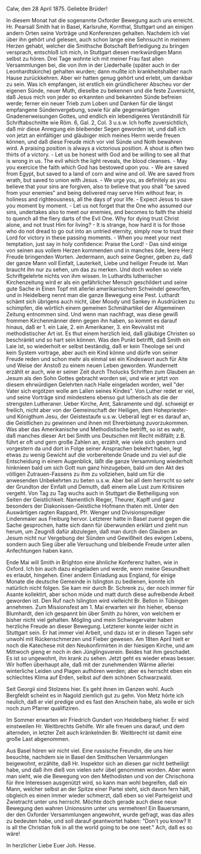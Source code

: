  Calw, den 28 April 1875.
Geliebte Brüder!

In diesem Monat hat die sogenannte Oxforder Bewegung auch uns erreicht. Hr. Pearsall Smith hat in Basel, Karlsruhe, Kornthal, Stuttgart und an einigen andern Orten seine Vorträge und Konferenzen gehalten. Nachdem ich viel über ihn gehört und gelesen, auch schon lange eine Sehnsucht in meinem Herzen gehabt, welcher die Smithsche Botschaft Befriedigung zu bringen versprach, entschloß ich mich, in Stuttgart diesen merkwürdigen Mann selbst zu hören. Drei Tage wohnte ich mit meiner Frau fast allen Versammlungen bei, die von ihm in der Liederhalle (später auch in der Leonhardtskirche) gehalten wurden; dann mußte ich krankheitshalber nach Hause zurückkehren. Aber wir hatten genug gehört und erlebt, um dankbar zu sein. Was ich empfangen, ist erstlich ein gründlicherer Abscheu vor der eigenen Sünde, neuer Muth, dieselbe zu bekennen und die feste Zuversicht, daß Jesus mich von jeder so erkannten und bekannten Sünde befreien werde; ferner ein neuer Trieb zum Loben und Danken für die längst empfangene Sündenvergebung, sowie für alle gegenwärtigen Gnadenerweisungen Gottes, und endlich ein lebendigeres Verständniß für Schriftabschnitte wie Röm. 6, Gal. 2, Col. 3 u.s.w. Ich hoffe zuversichtlich, daß mir diese Anregung ein bleibender Segen geworden ist, und daß ich von jetzt an einfältiger und gläubiger mich meines Herrn werde freuen können, und daß diese Freude mich vor viel Sünde und Noth bewahren wird. A praising position is always a victorious position. A shout is often two thirts of a victory. - Let us be honest with God and be willing to see all that is wrong in us. The evil which the light reveals, the blood cleanses. - May you exercice the faith which God has bestowed upon you. - We are saved from Egypt, but saved to a land of corn and wine and oil. We are saved from wrath, but saved to union with Jesus. - We urge you, as definitely as you believe that your sins are forgiven, also to believe that you shall "be saved from your enemies" and being delivered may serve Him without fear, in holiness and righteousness, all the days of your life. - Expect Jesus to save you moment by moment. - Let us not forget that the One who assumed our sins, undertakes also to meet our enemies, and becomes to faith the shield to quench all the fiery darts of the Evil One. Why for dying trust Christ alone, and not trust Him for living? - It is strange, how hard it is for those who do not dread to go out into an untried eternity, simply now to trust their Lord for victory in these passing moments. - When you meet your next temptation, just say in holy confidence: Praise the Lord! - Das sind einige von seinen aus vollem Herzen kommenden und in manches öde, leere Herz Freude bringenden Worten. Jedermann, auch seine Gegner, geben zu, daß der ganze Mann voll Einfalt, Lauterkeit, Liebe und heiliger Freude ist. Man braucht ihn nur zu sehen, um das zu merken. Und doch wollen so viele Schriftgelehrte nichts von ihm wissen. In Luthardts lutherischer Kirchenzeitung wird er als ein gefährlicher Mensch geschildert und seine gute Sache in Einen Topf mit allerlei amerikanischem Schwindel geworfen, und in Heidelberg nennt man die ganze Bewegung eine Pest. Luthardt schämt sich übrigens auch nicht, über Moody und Sankey in Ausdrücken zu schimpfen, die wörtlich einem gemeinen Schmähartikel der Allgemeinen Zeitung entnommen sind. Und wenn man nachfragt, was diese gewiß frommen Kirchenmänner denn gegen ihn haben, so kommt es darauf hinaus, daß er 1. ein Laie, 2. ein Amerikaner, 3. ein Revivalist mit methodistischer Art ist. Es thut einem herzlich leid, daß gläubige Christen so beschränkt und so hart sein können. Was den Punkt betrifft, daß Smith ein Laie ist, so wiederholt er selbst beständig, daß er kein Theologe sei und kein System vortrage, aber auch ein Kind könne und dürfe von seiner Freude reden und schon mehr als einmal sei ein Kindeswort auch für Alte und Weise der Anstoß zu einem neuen Leben geworden. Wundernett erzählt er auch, wie er seiner Zeit durch Tholucks Schriften zum Glauben an Jesum als den Sohn Gottes gebracht worden sei, und wie er jetzt von diesem ehrwürdigen Gelehrten nach Halle eingeladen worden, weil "der Vater sich ergötzen wolle am Lallen seines Kindes". Von Luther redet er viel, und seine Vorträge sind mindestens ebenso gut lutherisch als die der strengsten Lutheraner. Ueber Kirche, Amt, Sakramente und dgl. schweigt er freilich, nicht aber von der Gemeinschaft der Heiligen, dem Hohepriester- und Königthum Jesu, der Geistestaufe u.s.w. Ueberall legt er es darauf an, die Geistlichen zu gewinnen und ihnen mit Ehrerbietung zuvorzukommen. Was aber das Amerikanische und Methodistische betrifft, so ist es wahr, daß manches dieser Art bei Smith uns Deutschen mit Recht mißfällt; z.B. führt er oft und gern große Zahlen an, erzählt, wie viele sich gestern und vorgestern da und dort in Folge seiner Ansprachen bekehrt haben, legt etwas zu wenig Gewicht auf die vorbereitende Gnade und zu viel auf die Entscheidung in einem Augenblick, läßt die ganze Versammlung wiederholt hinknieen bald um sich Gott nun ganz hinzugeben, bald um den Akt des völligen Zutrauen-Fassens zu ihm zu vollziehen, bald um für die anwesenden Unbekehrten zu beten u.s.w. Aber bei all dem herrscht so sehr der Grundton der Einfalt und Demuth, daß einem alle Lust zum Kritisiren vergeht. Von Tag zu Tag wuchs auch in Stuttgart die Betheiligung von Seiten der Geistlichkeit. Namentlich Rieger, Theurer, Kapff und ganz besonders der Diakonissen-Geistliche Hofmann thaten mit. Unter den Auswärtigen ragten Rappard, Pfr. Wenger und Divisionsprediger Lindenmaier aus Freiburg hervor. Letzterer hatte in Basel zuerst gegen die Sache gesprochen, hatte sich dann für überwunden erklärt und zieht nun herum, um Zeugniß dafür abzulegen, daß man durch den Glauben an Jesum nicht nur Vergebung der Sünden und Gewißheit des ewigen Lebens, sondern auch Sieg über alle Versuchung und bleibende Freude unter allen Anfechtungen haben kann.

Ende Mai will Smith in Brighton eine ähnliche Konferenz halten, wie in Oxford. Ich bin auch dazu eingeladen und werde, wenn meine Gesundheit es erlaubt, hingehen. Einer andern Einladung aus England, für einige Monate die deutsche Gemeinde in Islington zu bedienen, konnte ich natürlich nicht folgen. Sie kam mir durch Br. Schrenk zu, der noch immer für Asante kollektirt, aber schon müde und matt durch diese aufreibende Arbeit geworden ist. Den Ruf nach Islington wird vielleicht Br. Bellon in Tübingen annehmen. Zum Missionsfest am 1. Mai erwarten wir ihn hieher, ebenso Blumhardt, den ich gespannt bin über Smith zu hören, von welchem er bisher nicht viel gehalten. Mögling und mein Schwiegervater haben herzliche Freude an dieser Bewegung. Letzterer konnte leider nicht in Stuttgart sein. Er hat immer viel Arbeit, und dazu ist er in diesen Tagen sehr unwohl mit Rückenschmerzen und Fieber gewesen. Am 18ten April hielt er noch die Katechese mit den Neukonfirmirten in der hiesigen Kirche, und am Mittwoch gieng er noch in den Jünglingsverein. Beides hat ihm geschadet. Es ist so ungewohnt, ihn krank zu sehen. Jetzt geht es wieder etwas besser. Wir hoffen überhaupt alle, daß mit der zunehmenden Wärme allerlei winterliche Leiden und Plagen aufhören werden; aber es herrscht eben ein schlechtes Klima auf Erden, selbst auf dem schönen Schwarzwald.

Seit Georgii sind Stolzens hier. Es geht ihnen im Ganzen wohl. Auch Bergfeldt scheint es in Nagold ziemlich gut zu gehn. Von Metz hörte ich neulich, daß er viel predige und es fast den Anschein habe, als wolle er sich noch zum Pfarrer qualifiziren.

Im Sommer erwarten wir Friedrich Gundert von Heidelberg hieher. Er wird einstweilen Hr. Weitbrechts Gehilfe. Wir alle freuen uns darauf, und dem alternden, in letzter Zeit auch kränkelnden Br. Weitbrecht ist damit eine große Last abgenommen.

Aus Basel hören wir nicht viel. Eine russische Freundin, die uns hier besuchte, nachdem sie in Basel den Smithschen Versammlungen beigewohnt, erzählte, daß Hr. Inspektor sich an diesen gar nicht betheiligt habe, und daß ihm dieß von vielen sehr übel genommen worden. Aber wenn man sieht, wie die Bewegung von den Methodisten und von der Chrischona für ihre Interessen ausgenützt wird, so kann man wohl begreifen, daß ein Mann, welcher selbst an der Spitze einer Partei steht, sich davon fern hält, obgleich es einen immer wieder schmerzt, daß eben so viel Parteigeist und Zwietracht unter uns herrscht. Möchte doch gerade auch diese neue Bewegung den wahren Unionssinn unter uns vermehren! Ein Bauersmann, der den Oxforder Versammlungen angewohnt, wurde gefragt, was das alles zu bedeuten habe, und soll darauf geantwortet haben: "Don't you know? It is all the Christian folk in all the world going to be one seet." Ach, daß es so wäre!

 In herzlicher Liebe
 Euer Joh. Hesse.
